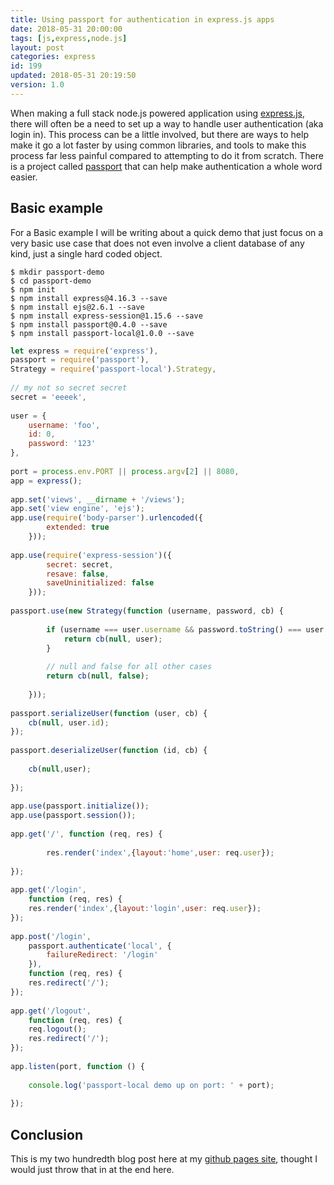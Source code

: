 ```yaml
---
title: Using passport for authentication in express.js apps
date: 2018-05-31 20:00:00
tags: [js,express,node.js]
layout: post
categories: express
id: 199
updated: 2018-05-31 20:19:50
version: 1.0
---
```


When making a full stack node.js powered application using [express.js](https://expressjs.com/), there will often be a need to set up a way to handle user authentication (aka login in). This process can be a little involved, but there are ways to help make it go a lot faster by using common libraries, and tools to make this process far less painful compared to attempting to do it from scratch. There is a project called [passport](https://www.npmjs.com/package/passport) that can help make authentication a whole word easier.

<!-- more -->

## Basic example

For a Basic example I will be writing about a quick demo that just focus on a very basic use case that does not even involve a client database of any kind, just a single hard coded object.

```
$ mkdir passport-demo
$ cd passport-demo
$ npm init
$ npm install express@4.16.3 --save
$ npm install ejs@2.6.1 --save
$ npm install express-session@1.15.6 --save
$ npm install passport@0.4.0 --save
$ npm install passport-local@1.0.0 --save
```

```js
let express = require('express'),
passport = require('passport'),
Strategy = require('passport-local').Strategy,
 
// my not so secret secret
secret = 'eeeek',
 
user = {
    username: 'foo',
    id: 0,
    password: '123'
},
 
port = process.env.PORT || process.argv[2] || 8080,
app = express();
 
app.set('views', __dirname + '/views');
app.set('view engine', 'ejs');
app.use(require('body-parser').urlencoded({
        extended: true
    }));
 
app.use(require('express-session')({
        secret: secret,
        resave: false,
        saveUninitialized: false
    }));
 
passport.use(new Strategy(function (username, password, cb) {
 
        if (username === user.username && password.toString() === user.password) {
            return cb(null, user);
        }
 
        // null and false for all other cases
        return cb(null, false);
 
    }));
 
passport.serializeUser(function (user, cb) {
    cb(null, user.id);
});
 
passport.deserializeUser(function (id, cb) {
 
    cb(null,user);
 
});
 
app.use(passport.initialize());
app.use(passport.session());
 
app.get('/', function (req, res) {
 
        res.render('index',{layout:'home',user: req.user});
 
});
 
app.get('/login',
    function (req, res) {
    res.render('index',{layout:'login',user: req.user});
});
 
app.post('/login',
    passport.authenticate('local', {
        failureRedirect: '/login'
    }),
    function (req, res) {
    res.redirect('/');
});
 
app.get('/logout',
    function (req, res) {
    req.logout();
    res.redirect('/');
});
 
app.listen(port, function () {
 
    console.log('passport-local demo up on port: ' + port);
 
});
```

## Conclusion

This is my two hundredth blog post here at my [github pages site](https://dustinpfister.github.io), thought I would just throw that in at the end here.
